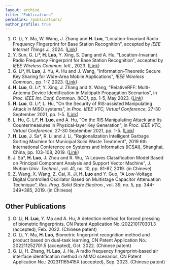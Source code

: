 ```yaml
---
layout: archive
title: "Publications"
permalink: /publications/
author_profile: true
---
```


1. G. Li, Y. Ma, W. Wang, J. Zhang and **H. Luo**, "Location-Invariant Radio Frequency Fingerprint for Base Station Recognition", accepted by *IEEE Internet Things J.*, 2024. ([Link](https://doi.org/10.1109/JIOT.2024.3365714))
2. Y. Sun, G. Li\*, **H. Luo**, Y. Xing, S. Dang and A. Hu, "Location-Invariant Radio Frequency Fingerprint for Base Station Recognition", accepted by *IEEE Wireless Commun. lett.*, 2023. ([Link](https://ieeexplore.ieee.org/document/10146013))
3. G. Li\*, **H. Luo**, J. Yu, A. Hu and J. Wang, "Information-Theoretic Secure Key Sharing for Wide-Area Mobile Applications", *IEEE Wireless Commun.*, pp. 1-7, 2023. ([Link](https://ieeexplore.ieee.org/document/10018333))
4. **H. Luo**, G. Li\*, Y. Xing, J. Zhang and X. Wang, "RelativeRFF: Multi-Antenna Device Identification in Multipath Propagation Scenarios", in *Proc. IEEE Int. Conf. Commun. (ICC)*, pp. 1-5, May 2023. ([Link](https://ieeexplore.ieee.org/document/10279540))
5. **H. Luo**, G. Li\*, L. Hu, "On the Security of RIS-assisted Manipulating Attack in MISO systems", in *Proc. IEEE VTC, Virtual Conference*, 27-30 September 2021, pp. 1-5. ([Link](https://ieeexplore.ieee.org/document/9625272))
6. L. Hu, G. Li\*, **H. Luo**, and A. Hu, "On the RIS Manipulating Attack and Its Countermeasures in Physical-layer Key Generation", in *Proc. IEEE VTC, Virtual Conference*, 27-30 September 2021, pp. 1-5. ([Link](https://ieeexplore.ieee.org/document/9625442))
7. **H. Luo**, J. Sa\*, R. Li and J. Li, "Regionalization Intelligent Garbage Sorting Machine for Municipal Solid Waste Treatment", 2019 6th International Conference on Systems and Informatics (ICSAI), Shanghai, China, pp. 103-108, 2019. ([Link](https://ieeexplore.ieee.org/document/9010575))
8. J. Sa\*, **H. Luo**, J. Zhou and R. Wu, "A Leaves Classification Model Based on Principal Component Analysis and Support Vector Machine", *J. Wuhan Univ. Technol.*, vol. 41, no. 10, pp. 81-87, 2019. (in Chinese)
9. Z. Wang, X. Wang, Z. Cai, X. Ji, **H. Luo** and Y. Guo, "A Low-Voltage Digital Controlled Oscillator Based on Multistage Capacitor Attenuation Technique", *Res. Prog. Solid State Electron.*, vol. 39, no. 5, pp. 344-349+385, 2019. (in Chinese)

Other Publications
------
1. G. Li, **H. Luo**, Y. Ma and A. Hu, A detection method for forced pressing of biometric fingerprints, CN Patent Application No.:202210170301.3 (accepted), Feb. 2022. (Chinese patent)
2. G. Li, Y. Ma, **H. Luo**, Biometric fingerprint recognition method and product based on dual-task learning, CN Patent Application No.: 202211252701.5 (accepted), Oct. 2022. (Chinese patent)
3. G. Li, H. Zhang, **H. Luo**, J. He, A radio frequency fingerprint-based air interface identification method in MIMO scenarios, CN Patent Application No.: 202311165415X (accepted), Sep. 2023. (Chinese patent)


